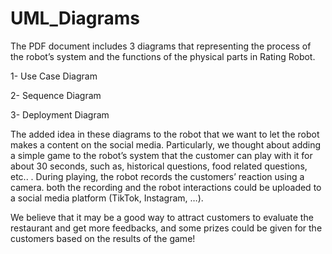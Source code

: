 # UML_Diagrams


The PDF document includes 3 diagrams that representing the process of the robot’s system and the functions of the physical parts in Rating Robot. 

1- Use Case Diagram

2- Sequence Diagram

3- Deployment Diagram


The added idea in these diagrams to the robot that we want to let the robot makes a content on the social media. Particularly, we thought about adding a simple game to the robot’s system that the customer can play with it for about 30 seconds, such as, historical questions, food related questions, etc.. . During playing, the robot records the customers’ reaction using a camera. both the recording and the robot interactions could be uploaded to a social media platform (TikTok, Instagram, …). 


We believe that it may be a good way to attract customers to evaluate the restaurant and get more feedbacks, and some prizes could be given for the customers based on the results of the game!
